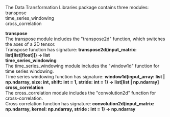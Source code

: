 The Data Transformation Libraries package contains three modules:<br>
transpose<br>
time_series_windowing<br>
cross_correlation<br>

**transpose**<br>
The transpose module includes the "transpose2d" function, which switches the axes of a 2D tensor.<br>
Transpose function has signature: **transpose2d(input_matrix: list[list[float]]) -> list**<br>
**time_series_windowing**<br>
The time_series_windowing module includes the "window1d" function for time series windowing.<br>
Time series windowing function has signature: **window1d(input_array: list | np.ndarray, size: int, shift: int = 1, stride: int = 1) -> list[list | np.ndarray]**<br>
**cross_correlation**<br>
The cross_correlation module includes the "convolution2d" function for cross-correlation.<br>
Cross correlation function has signature: **convolution2d(input_matrix: np.ndarray, kernel: np.ndarray, stride : int = 1) -> np.ndarray**<br>